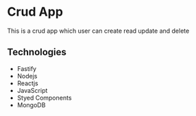 # Crud App
This is a crud app which user can create read update and delete
## Technologies
* Fastify
* Nodejs
* Reactjs
* JavaScript
* Styed Components
* MongoDB

